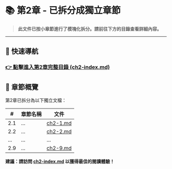 # 📚 第2章 - 已拆分成獨立章節

> **此文件已按小章節進行了模塊化拆分。請前往下方的目錄查看詳細內容。**

---

## 🔗 快速導航

### **[👉 點擊進入第2章完整目錄 (ch2-index.md)](ch2/ch2-index.md)**

## 📖 章節概覽

第2章已拆分為以下獨立文檔：

| # | 章節名稱 | 文件 |
|---|---------|------|
| 2.1 | ... | [ch2-1.md](ch2/ch2-1.md) |
| 2.2 | ... | [ch2-2.md](ch2/ch2-2.md) |
| ... | ... | ... |
| 2.9 | ... | [ch2-9.md](ch2/ch2-9.md) |

**建議：請訪問 [ch2-index.md](ch2/ch2-index.md) 以獲得最佳的閱讀體驗！**
